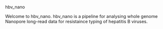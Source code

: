 hbv_nano

Welcome to hbv_nano. hbv_nano is a pipeline for analysing whole genome Nanopore long-read data for resistaince typing of hepatitis B viruses.




